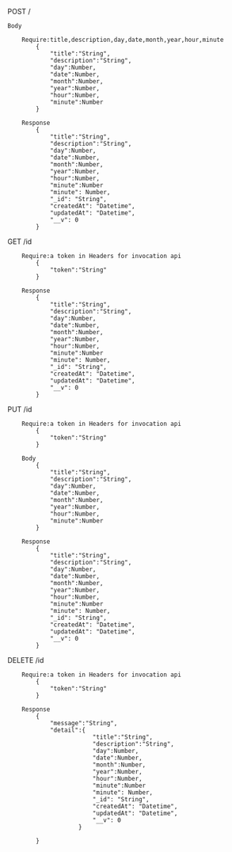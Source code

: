 POST / 

    Body

        Require:title,description,day,date,month,year,hour,minute
            {
                "title":"String",
                "description":"String",
                "day":Number,
                "date":Number,
                "month":Number,
                "year":Number,
                "hour":Number,
                "minute":Number
            }

        Response
            {
                "title":"String",
                "description":"String",
                "day":Number,
                "date":Number,
                "month":Number,
                "year":Number,
                "hour":Number,
                "minute":Number
                "minute": Number,
                "_id": "String",
                "createdAt": "Datetime",
                "updatedAt": "Datetime",
                "__v": 0
            }

GET /id
    
        Require:a token in Headers for invocation api
            {
                "token":"String"
            }
        
        Response
            {
                "title":"String",
                "description":"String",
                "day":Number,
                "date":Number,
                "month":Number,
                "year":Number,
                "hour":Number,
                "minute":Number
                "minute": Number,
                "_id": "String",
                "createdAt": "Datetime",
                "updatedAt": "Datetime",
                "__v": 0
            }

PUT /id

        Require:a token in Headers for invocation api
            {
                "token":"String"
            }

        Body
            {
                "title":"String",
                "description":"String",
                "day":Number,
                "date":Number,
                "month":Number,
                "year":Number,
                "hour":Number,
                "minute":Number
            }

        Response
            {
                "title":"String",
                "description":"String",
                "day":Number,
                "date":Number,
                "month":Number,
                "year":Number,
                "hour":Number,
                "minute":Number
                "minute": Number,
                "_id": "String",
                "createdAt": "Datetime",
                "updatedAt": "Datetime",
                "__v": 0
            }

DELETE /id

        Require:a token in Headers for invocation api
            {
                "token":"String"
            }

        Response
            {
                "message":"String",
                "detail":{
                            "title":"String",
                            "description":"String",
                            "day":Number,
                            "date":Number,
                            "month":Number,
                            "year":Number,
                            "hour":Number,
                            "minute":Number
                            "minute": Number,
                            "_id": "String",
                            "createdAt": "Datetime",
                            "updatedAt": "Datetime",
                            "__v": 0
                        }
                
            }  
